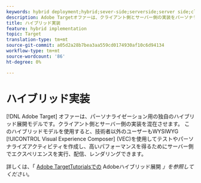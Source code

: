 ```yaml
---
keywords: hybrid deployment;hybrid;sever-side;serverside;server side;client-side;clientside;client side;hybrid implementation
description: Adobe Targetオファーは、クライアント側とサーバー側の実装をパーソナライズ、ブレンドする独自のハイブリッド展開モデルです。
title: ハイブリッド実装
feature: hybrid implementation
topic: Target
translation-type: tm+mt
source-git-commit: a05d2a28b7bea3aa559cd0174930af10c6d94134
workflow-type: tm+mt
source-wordcount: '86'
ht-degree: 0%

---
```



# ハイブリッド実装

[!DNL Adobe Target] オファーは、パーソナライゼーション用の独自のハイブリッド展開モデルです。クライアント側とサーバー側の実装を混在させます。 このハイブリッドモデルを使用すると、技術者以外のユーザーもWYSIWYG [!UICONTROL Visual Experience Composer] (VEC)を使用してテストやパーソナライズアクティビティを作成し、高いパフォーマンスを得るためにサーバー側でエクスペリエンスを実行、配信、レンダリングできます。

詳しくは、「 [Adobe TargetTutorialsでの](https://experienceleague.adobe.com/docs/target-learn/tutorials/implementation/hybrid-deployment.html) Adobeハイブリッド展開 *」を参照してください*。

